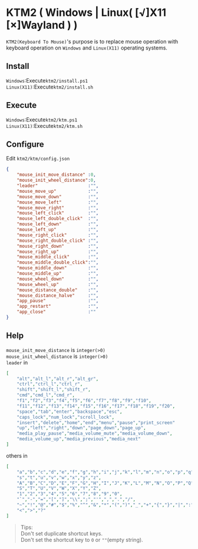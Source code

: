 # KTM2 ( Windows | Linux( [√]X11 [×]Wayland ) )
`KTM2(Keyboard To Mouse)`'s purpose is to replace mouse operation with 
keyboard operation on `Windows` and `Linux(X11)` operating systems.
## Install
`Windows`:Execute`ktm2/install.ps1`  
`Linux(X11)`:Execute`ktm2/install.sh`  
## Execute
`Windows`:Execute`ktm2/ktm.ps1`  
`Linux(X11)`:Execute`ktm2/ktm.sh`  
## Configure
Edit `ktm2/ktm/config.json`
```json
{
    "mouse_init_move_distance" :0,
    "mouse_init_wheel_distance":0,
    "leader"                   :"",
    "mouse_move_up"            :"",
    "mouse_move_down"          :"",
    "mouse_move_left"          :"",
    "mouse_move_right"         :"",
    "mouse_left_click"         :"",
    "mouse_left_double_click"  :"",
    "mouse_left_down"          :"",
    "mouse_left_up"            :"",
    "mouse_right_click"        :"",
    "mouse_right_double_click" :"",
    "mouse_right_down"         :"",
    "mouse_right_up"           :"",
    "mouse_middle_click"       :"",
    "mouse_middle_double_click":"",
    "mouse_middle_down"        :"",
    "mouse_middle_up"          :"",
    "mouse_wheel_down"         :"",
    "mouse_wheel_up"           :"",
    "mouse_distance_double"    :"",
    "mouse_distance_halve"     :"",
    "app_pause"                :"",
    "app_restart"              :"",
    "app_close"                :""
}
```
## Help
`mouse_init_move_distance` is `integer(>0)`  
`mouse_init_wheel_distance` is `integer(>0)`  
`leader` in
```json
[
    "alt","alt_l","alt_r","alt_gr",
    "ctrl","ctrl_l","ctrl_r",
    "shift","shift_l","shift_r",
    "cmd","cmd_l","cmd_r",
    "f1","f2","f3","f4","f5","f6","f7","f8","f9","f10",
    "f11","f12","f13","f14","f15","f16","f17","f18","f19","f20",
    "space","tab","enter","backspace","esc",
    "caps_lock","num_lock","scroll_lock",
    "insert","delete","home","end","menu","pause","print_screen"
    "up","left","right","down","page_down","page_up",
    "media_play_pause","media_volume_mute","media_volume_down",
    "media_volume_up","media_previous","media_next"
]
```
others in
```json
[
    "a","b","c","d","e","f","g","h","i","j","k","l","m","n","o","p","q","r",
    "s","t","u","v","w","x","y","z",
    "A","B","C","D","E","F","G","H","I","J","K","L","M","N","O","P","Q","R",
    "S","T","U","V","W","X","Y","Z",
    "1","2","3","4","5","6","7","8","9","0",
    "`","-","=","[","]","\\",";","'",",",".","/",
    "~","!","@","#","$","%","^","&","*","(",")","_","+","{","}","|",":","\"",
    "<",">","?"
]
```
> Tips:  
> Don't set duplicate shortcut keys.  
> Don't set the shortcut key to `0` or `""`(empty string).  

